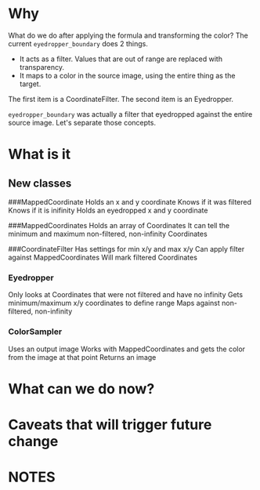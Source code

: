# Why
What do we do after applying the formula and transforming the color?
The current `eyedropper_boundary` does 2 things.
- It acts as a filter. Values that are out of range are replaced with transparency.
- It maps to a color in the source image, using the entire thing as the target.

The first item is a CoordinateFilter.
The second item is an Eyedropper.

`eyedropper_boundary` was actually a filter that eyedropped against the entire source image. Let's separate those concepts.

# What is it
## New classes
###MappedCoordinate
Holds an x and y coordinate
Knows if it was filtered
Knows if it is inifinity
Holds an eyedropped x and y coordinate

###MappedCoordinates
Holds an array of Coordinates
It can tell the minimum and maximum non-filtered, non-infinity Coordinates

###CoordinateFilter
Has settings for min x/y and max x/y
Can apply filter against MappedCoordinates
Will mark filtered Coordinates

### Eyedropper
Only looks at Coordinates that were not filtered and have no infinity
Gets minimum/maximum x/y coordinates to define range
Maps against non-filtered, non-infinity

### ColorSampler
Uses an output image
Works with MappedCoordinates and gets the color from the image at that point
Returns an image

# What can we do now?

# Caveats that will trigger future change

# NOTES
